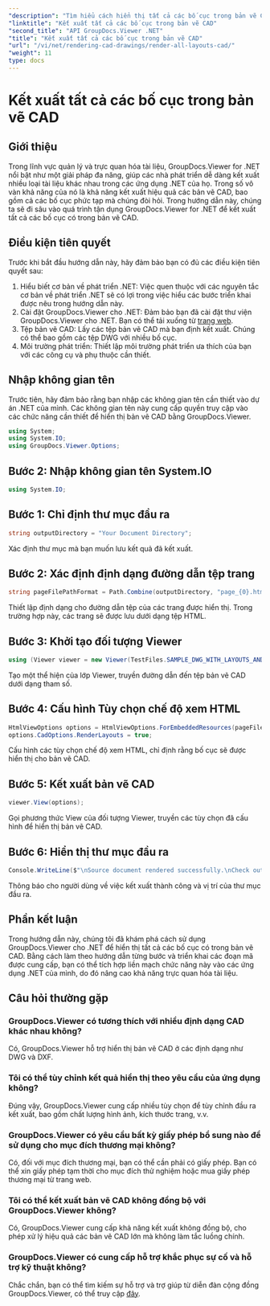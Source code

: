 ```yaml
---
"description": "Tìm hiểu cách hiển thị tất cả các bố cục trong bản vẽ CAD bằng GroupDocs.Viewer cho .NET. Làm theo hướng dẫn toàn diện của chúng tôi để tích hợp liền mạch."
"linktitle": "Kết xuất tất cả các bố cục trong bản vẽ CAD"
"second_title": "API GroupDocs.Viewer .NET"
"title": "Kết xuất tất cả các bố cục trong bản vẽ CAD"
"url": "/vi/net/rendering-cad-drawings/render-all-layouts-cad/"
"weight": 11
type: docs
---
```

# Kết xuất tất cả các bố cục trong bản vẽ CAD

## Giới thiệu
Trong lĩnh vực quản lý và trực quan hóa tài liệu, GroupDocs.Viewer for .NET nổi bật như một giải pháp đa năng, giúp các nhà phát triển dễ dàng kết xuất nhiều loại tài liệu khác nhau trong các ứng dụng .NET của họ. Trong số vô vàn khả năng của nó là khả năng kết xuất hiệu quả các bản vẽ CAD, bao gồm cả các bố cục phức tạp mà chúng đòi hỏi. Trong hướng dẫn này, chúng ta sẽ đi sâu vào quá trình tận dụng GroupDocs.Viewer for .NET để kết xuất tất cả các bố cục có trong bản vẽ CAD. 
## Điều kiện tiên quyết
Trước khi bắt đầu hướng dẫn này, hãy đảm bảo bạn có đủ các điều kiện tiên quyết sau:
1. Hiểu biết cơ bản về phát triển .NET: Việc quen thuộc với các nguyên tắc cơ bản về phát triển .NET sẽ có lợi trong việc hiểu các bước triển khai được nêu trong hướng dẫn này.
2. Cài đặt GroupDocs.Viewer cho .NET: Đảm bảo bạn đã cài đặt thư viện GroupDocs.Viewer cho .NET. Bạn có thể tải xuống từ [trang web](https://releases.groupdocs.com/viewer/net/).
3. Tệp bản vẽ CAD: Lấy các tệp bản vẽ CAD mà bạn định kết xuất. Chúng có thể bao gồm các tệp DWG với nhiều bố cục.
4. Môi trường phát triển: Thiết lập môi trường phát triển ưa thích của bạn với các công cụ và phụ thuộc cần thiết.

## Nhập không gian tên
Trước tiên, hãy đảm bảo rằng bạn nhập các không gian tên cần thiết vào dự án .NET của mình. Các không gian tên này cung cấp quyền truy cập vào các chức năng cần thiết để hiển thị bản vẽ CAD bằng GroupDocs.Viewer.

```csharp
using System;
using System.IO;
using GroupDocs.Viewer.Options;
```
## Bước 2: Nhập không gian tên System.IO
```csharp
using System.IO;
```
## Bước 1: Chỉ định thư mục đầu ra
```csharp
string outputDirectory = "Your Document Directory";
```
Xác định thư mục mà bạn muốn lưu kết quả đã kết xuất.
## Bước 2: Xác định định dạng đường dẫn tệp trang
```csharp
string pageFilePathFormat = Path.Combine(outputDirectory, "page_{0}.html");
```
Thiết lập định dạng cho đường dẫn tệp của các trang được hiển thị. Trong trường hợp này, các trang sẽ được lưu dưới dạng tệp HTML.
## Bước 3: Khởi tạo đối tượng Viewer
```csharp
using (Viewer viewer = new Viewer(TestFiles.SAMPLE_DWG_WITH_LAYOUTS_AND_LAYERS))
```
Tạo một thể hiện của lớp Viewer, truyền đường dẫn đến tệp bản vẽ CAD dưới dạng tham số.
## Bước 4: Cấu hình Tùy chọn chế độ xem HTML
```csharp
HtmlViewOptions options = HtmlViewOptions.ForEmbeddedResources(pageFilePathFormat);
options.CadOptions.RenderLayouts = true;
```
Cấu hình các tùy chọn chế độ xem HTML, chỉ định rằng bố cục sẽ được hiển thị cho bản vẽ CAD.
## Bước 5: Kết xuất bản vẽ CAD
```csharp
viewer.View(options);
```
Gọi phương thức View của đối tượng Viewer, truyền các tùy chọn đã cấu hình để hiển thị bản vẽ CAD.
## Bước 6: Hiển thị thư mục đầu ra
```csharp
Console.WriteLine($"\nSource document rendered successfully.\nCheck output in {outputDirectory}.");
```
Thông báo cho người dùng về việc kết xuất thành công và vị trí của thư mục đầu ra.

## Phần kết luận
Trong hướng dẫn này, chúng tôi đã khám phá cách sử dụng GroupDocs.Viewer cho .NET để hiển thị tất cả các bố cục có trong bản vẽ CAD. Bằng cách làm theo hướng dẫn từng bước và triển khai các đoạn mã được cung cấp, bạn có thể tích hợp liền mạch chức năng này vào các ứng dụng .NET của mình, do đó nâng cao khả năng trực quan hóa tài liệu.
## Câu hỏi thường gặp
### GroupDocs.Viewer có tương thích với nhiều định dạng CAD khác nhau không?
Có, GroupDocs.Viewer hỗ trợ hiển thị bản vẽ CAD ở các định dạng như DWG và DXF.
### Tôi có thể tùy chỉnh kết quả hiển thị theo yêu cầu của ứng dụng không?
Đúng vậy, GroupDocs.Viewer cung cấp nhiều tùy chọn để tùy chỉnh đầu ra kết xuất, bao gồm chất lượng hình ảnh, kích thước trang, v.v.
### GroupDocs.Viewer có yêu cầu bất kỳ giấy phép bổ sung nào để sử dụng cho mục đích thương mại không?
Có, đối với mục đích thương mại, bạn có thể cần phải có giấy phép. Bạn có thể xin giấy phép tạm thời cho mục đích thử nghiệm hoặc mua giấy phép thương mại từ trang web.
### Tôi có thể kết xuất bản vẽ CAD không đồng bộ với GroupDocs.Viewer không?
Có, GroupDocs.Viewer cung cấp khả năng kết xuất không đồng bộ, cho phép xử lý hiệu quả các bản vẽ CAD lớn mà không làm tắc luồng chính.
### GroupDocs.Viewer có cung cấp hỗ trợ khắc phục sự cố và hỗ trợ kỹ thuật không?
Chắc chắn, bạn có thể tìm kiếm sự hỗ trợ và trợ giúp từ diễn đàn cộng đồng GroupDocs.Viewer, có thể truy cập [đây](https://forum.groupdocs.com/c/viewer/9).